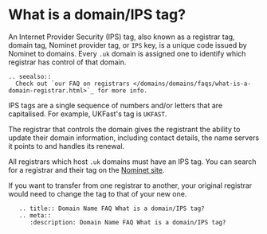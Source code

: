 # What is a domain/IPS tag?

An Internet Provider Security (IPS) tag, also known as a registrar tag, domain tag, Nominet provider tag, or `IPS` key, is a unique code issued by Nominet to domains. Every `.uk` domain is assigned one to identify which registrar has control of that domain.

```eval_rst
.. seealso::
  Check out `our FAQ on registrars </domains/domains/faqs/what-is-a-domain-registrar.html>`_ for more info.
```

IPS tags are a single sequence of numbers and/or letters that are capitalised. For example, UKFast's tag is `UKFAST`.

The registrar that controls the domain gives the registrant the ability to update their domain information, including contact details, the name servers it points to and handles its renewal.

All registrars which host `.uk` domains must have an IPS tag. You can search for a registrar and their tag on the [Nominet site](http://www.nominet.org.uk/uk-domain-names/registering-uk-domain/choosing-registrar/list-registrars).

If you want to transfer from one registrar to another, your original registrar would need to change the tag to that of your new one.

```eval_rst
   .. title:: Domain Name FAQ What is a domain/IPS tag?
   .. meta::
      :description: Domain Name FAQ What is a domain/IPS tag?
```
